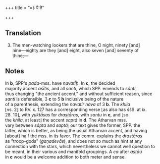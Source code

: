 +++
title = "०३ ये ते"

+++
## Translation
3. The men-watching lookers that are thine, O night, ninety \[and\]  
nine—eighty are they \[and\] eight, also seven \[and\] seventy of  
thine;—

## Notes
In **b**, SPP's *pada*-mss. have *navatī́ḥ*. In **c**, the decided  
majority accent *aśī́tis*, and all *santi*, which SPP. emends to *sánti*,  
thus changing "the ancient accent," and without sufficient reason, since  
*santi* is defensible, 3 **c** to 5 **b** inclusive being of the nature  
of a parenthesis, extending the *navatír náva* of 3 **b**. The *khila*  
⌊vs. 2⌋ to RV. x. 127 has a corresponding verse ⌊as also has śśS. at ix.  
28. 10⌋, with *yuktā́sas* for *draṣṭā́ras*, with *santu* in **c**, and ⌊so  
the *khila*, at least⌋ the accent *saptá* in **d**. The Atharvan mss.  
vary between *sápta* and *saptá;* our text gives the former, SPP. the  
latter, which is better, as being the usual Atharvan accent, and having  
⌊about⌋ half the mss. in its favor. The comm. explains the *draṣṭā́ras*  
as "troop-gods" (*gaṇadevās*), and does not so much as hint at any  
connection with the stars, which nevertheless we cannot well question to  
be meant, in their various and manifold groupings. A *ca* after *aṣṭāú*  
in **c** would be a welcome addition to both meter and sense.
